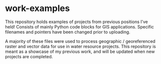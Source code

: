 # work-examples
This repository holds examples of projects from previous positions I've held! Consists of mainly Python code blocks for GIS applications. Specific filenames and pointers have been changed prior to uploading.

A majority of these files were used to process geographic / georeferenced raster and vector data for use in water resource projects. This repository is meant as a showcase of my previous work, and will be updated when new projects are completed.
